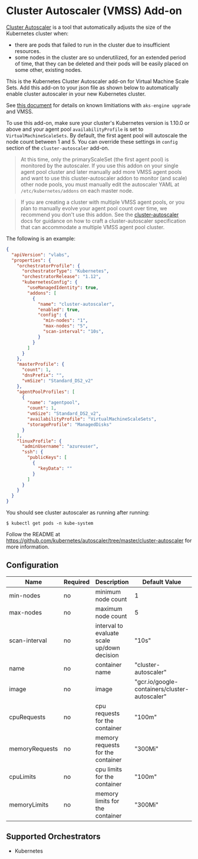 # Cluster Autoscaler (VMSS) Add-on

[Cluster Autoscaler](https://github.com/kubernetes/autoscaler) is a tool that automatically adjusts the size of the Kubernetes cluster when:

- there are pods that failed to run in the cluster due to insufficient resources.
- some nodes in the cluster are so underutilized, for an extended period of time, that they can be deleted and their pods will be easily placed on some other, existing nodes.

This is the Kubernetes Cluster Autoscaler add-on for Virtual Machine Scale Sets. Add this add-on to your json file as shown below to automatically enable cluster autoscaler in your new Kubernetes cluster.

See [this document](../../../docs/topic/upgrade.md) for details on known limitiations with `aks-engine upgrade` and VMSS.

To use this add-on, make sure your cluster's Kubernetes version is 1.10.0 or above and your agent pool `availabilityProfile` is set to `VirtualMachineScaleSets`. By default, the first agent pool will autoscale the node count between 1 and 5. You can override these settings in `config` section of the `cluster-autoscaler` add-on.

> At this time, only the primaryScaleSet (the first agent pool) is monitored by the autoscaler. If you use this addon on your single agent pool cluster and later manually add more VMSS agent pools and want to use this cluster-autoscaler addon to monitor (and scale) other node pools, you must manually edit the autoscaler YAML at `/etc/kubernetes/addons` on each master node.

> If you are creating a cluster with multiple VMSS agent pools, or you plan to manually evolve your agent pool count over time, we recommend you don't use this addon. See the [cluster-autoscaler](https://github.com/kubernetes/autoscaler/blob/master/cluster-autoscaler/cloudprovider/azure/README.md) docs for guidance on how to craft a cluster-autoscaler specification that can accommodate a multiple VMSS agent pool cluster.

The following is an example:

```json
{
  "apiVersion": "vlabs",
  "properties": {
    "orchestratorProfile": {
      "orchestratorType": "Kubernetes",
      "orchestratorRelease": "1.12",
      "kubernetesConfig": {
        "useManagedIdentity": true,
        "addons": [
          {
            "name": "cluster-autoscaler",
            "enabled": true,
            "config": {
              "min-nodes": "1",
              "max-nodes": "5",
              "scan-interval": "10s",
            }
          }
        ]
      }
    },
    "masterProfile": {
      "count": 1,
      "dnsPrefix": "",
      "vmSize": "Standard_DS2_v2"
    },
    "agentPoolProfiles": [
      {
        "name": "agentpool",
        "count": 1,
        "vmSize": "Standard_DS2_v2",
        "availabilityProfile": "VirtualMachineScaleSets",
        "storageProfile": "ManagedDisks"
      }
    ],
    "linuxProfile": {
      "adminUsername": "azureuser",
      "ssh": {
        "publicKeys": [
          {
            "keyData": ""
          }
        ]
      }
    }
  }
}
```

You should see cluster autoscaler as running after running:

```
$ kubectl get pods -n kube-system
```

Follow the README at https://github.com/kubernetes/autoscaler/tree/master/cluster-autoscaler for more information.

## Configuration

| Name           | Required | Description                                    | Default Value                                              |
| -------------- | -------- | ---------------------------------------------- | ---------------------------------------------------------- |
| min-nodes      | no       | minimum node count                             | 1                                                          |
| max-nodes      | no       | maximum node count                             | 5                                                          |
| scan-interval  | no       | interval to evaluate scale up/down decision    | "10s"                                                      |
| name           | no       | container name                                 | "cluster-autoscaler"                                       |
| image          | no       | image                                          | "gcr.io/google-containers/cluster-autoscaler"              |
| cpuRequests    | no       | cpu requests for the container                 | "100m"                                                     |
| memoryRequests | no       | memory requests for the container              | "300Mi"                                                    |
| cpuLimits      | no       | cpu limits for the container                   | "100m"                                                     |
| memoryLimits   | no       | memory limits for the container                | "300Mi"                                                    |

## Supported Orchestrators

- Kubernetes
